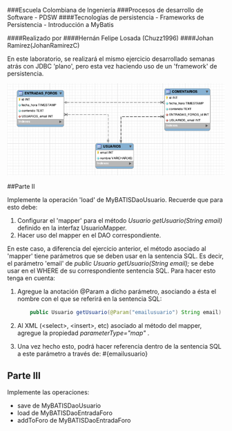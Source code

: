 ###Escuela Colombiana de Ingeniería
###Procesos de desarrollo de Software - PDSW
####Tecnologías de persistencia - Frameworks de Persistencia - Introducción a MyBatis

####Realizado por
####Hernán Felipe Losada (Chuzz1996)
####Johan Ramirez(JohanRamirezC)

En este laboratorio, se realizará el mismo ejercicio desarrollado semanas atrás con JDBC 'plano', pero esta vez haciendo uso de un 'framework' de persistencia.

![](img/FORUMS_MODEL.png)




##Parte II

Implemente la operación 'load' de MyBATISDaoUsuario. Recuerde que para esto debe:

1. Configurar el 'mapper' para el método _Usuario getUsuario(String email)_ definido en la interfaz UsuarioMapper.
2. Hacer uso del mapper en el DAO correspondiente.

En este caso, a diferencia del ejercicio anterior, el método asociado al 'mapper' tiene parámetros que se deben usar en la sentencia SQL. Es decir, el parámetro 'email' de  _public Usuario getUsuario(String email);_ se debe usar en el WHERE de su correspondiente sentencia SQL. Para hacer esto tenga en cuenta:

1. Agregue la anotación @Param a dicho parámetro, asociando a ésta el nombre con el que se referirá en la sentencia SQL:

	```java
		public Usuario getUsuario(@Param("emailusuario") String email)
	
	```

2. Al XML (\<select>, \<insert>, etc) asociado al método del mapper, agregue la propiedad _parameterType="map"_ .
3. Una vez hecho esto, podrá hacer referencia dentro de la sentencia SQL a este parámetro a través de: #{emailusuario}



## Parte III

Implemente las operaciones:

* save de MyBATISDaoUsuario
* load de MyBATISDaoEntradaForo
* addToForo de MyBATISDaoEntradaForo
